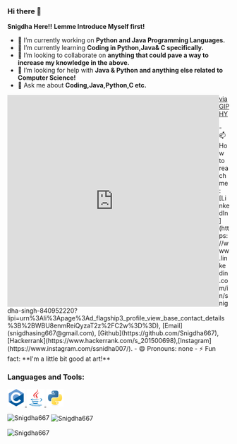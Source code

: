 ### Hi there 👋
**Snigdha Here!!**
**Lemme Introduce Myself first!**

- 🔭 I’m currently working on **Python and Java Programming Languages.**
- 🌱 I’m currently learning **Coding in Python,Java& C specifically.**
- 👯 I’m looking to collaborate on **anything that could pave a way to increase my knowledge in the above.**
- 🤔 I’m looking for help with **Java & Python and anything else related to Computer Science!**
- 💬 Ask me about **Coding,Java,Python,C etc.**
<iframe align="left" src="https://giphy.com/embed/EcqCKYnrHiAgwpGqme" width="480" height="480" frameBorder="0" class="giphy-embed" allowFullScreen></iframe><p><a href="https://giphy.com/gifs/shecodesio-swipe-up-computer-congratulations-EcqCKYnrHiAgwpGqme">via GIPHY</a></p>
- 📫 How to reach me:[LinkedIn](https://www.linkedin.com/in/snigdha-singh-840952220?lipi=urn%3Ali%3Apage%3Ad_flagship3_profile_view_base_contact_details%3B%2BWBU8enmReiQyzaT2z%2FC2w%3D%3D),
[Email](snigdhasing667@gmail.com),
[Github](https://github.com/Snigdha667),
[Hackerrank](https://www.hackerrank.com/s_201500698),[Instagram](https://www.instagram.com/ssnidha007/).
- 😄 Pronouns: none
- ⚡ Fun fact: **I'm a little bit good at art!**
<h3 align="left">Languages and Tools:</h3>
<p align="left"> <a href="https://www.cprogramming.com/" target="_blank"> <img src="https://raw.githubusercontent.com/devicons/devicon/master/icons/c/c-original.svg" alt="c" width="40" height="40"/> </a> <a href="https://www.java.com" target="_blank"> <img src="https://raw.githubusercontent.com/devicons/devicon/master/icons/java/java-original.svg" alt="java" width="40" height="40"/> </a> <a href="https://www.python.org" target="_blank"> <img src="https://raw.githubusercontent.com/devicons/devicon/master/icons/python/python-original.svg" alt="python" width="40" height="40"/> </a> </p>

<p><img align="left" src="https://github-readme-stats.vercel.app/api/top-langs?username=Snigdha667&show_icons=true&locale=en&layout=compact" alt="Snigdha667" /></p>

<p>&nbsp;<img align="center" src="https://github-readme-stats.vercel.app/api?username=Snigdha667&show_icons=true&locale=en" alt="Snigdha667" /></p>

<p><img align="center" src="https://github-readme-streak-stats.herokuapp.com/?user=Snigdha667&" alt="Snigdha667" /></p>





